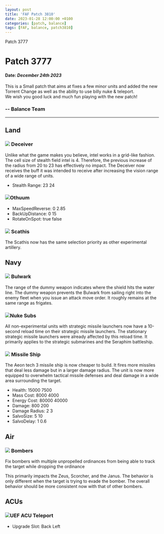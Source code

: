 ```yaml
---
layout: post
title: 'FAF Patch 3810'
date: 2023-01-28 12:00:00 +0100
categories: [patch, balance]
tags: [FAF, balance, patch3810]
---
```


   Patch 3777 

Patch 3777
==========

#### Date: _December 24th 2023_

This is a Small patch that aims at fixes a few minor units and added the new Torrent Change as well as the ability to use billy nuke & teleport.  
We wish you good luck and much fun playing with the new patch!

### \-- Balance Team

* * *

Land
----

### ![](/assets/images/units/cybran/land/T2MobileStealth.png) Deceiver

Unlike what the game makes you believe, intel works in a grid-like fashion. The cell size of stealth field intel is 4. Therefore, the previous increase of the radius from 20 to 23 has effectively no impact. The Deceiver now receives the buff it was intended to receive after increasing the vision range of a wide range of units.

*   Stealth Range: 23 24

### ![](/assets/images/units/sera/land/T3Tank.png)Othuum

*   MaxSpeedReverse: 0 2.85
*   BackUpDistance: 0 15
*   RotateOnSpot: true false

### ![](/assets/images/units/cybran/land/T4MobileArty.png) Scathis

The Scathis now has the same selection priority as other experimental artillery.

Navy
----

### ![](/assets/images/units/uef/naval/T2SheildBoat.png) Bulwark

The range of the dummy weapon indicates where the shield hits the water line. The dummy weapon prevents the Bulwark from sailing right into the enemy fleet when you issue an attack move order. It roughly remains at the same range as frigates.

### ![](/assets/images/units/aeon/naval/T3NukeSub.png)Nuke Subs

All non-experimental units with strategic missile launchers now have a 10-second reload time on their strategic missile launchers. The stationary strategic missile launchers were already affected by this reload time. It primarily applies to the strategic submarines and the Seraphim battleship.

### ![](/assets/images/units/aeon/naval/T3MissleShip.png) Missile Ship

The Aeon tech 3 missile ship is now cheaper to build. It fires more missiles that deal less damage but in a larger damage radius. The unit is now more equipped to overwhelm tactical missile defenses and deal damage in a wide area surrounding the target.

*   Health: 15000 7500
*   Mass Cost: 8000 4000
*   Energy Cost: 80000 40000
*   Damage: 800 200
*   Damage Radius: 2 3
*   SalvoSize: 5 10
*   SalvoDelay: 1 0.6

Air
---

### ![](/assets/images/units/uef/air/T2FighterBomber.png) Bombers

Fix bombers with multiple unpropelled ordinances from being able to track the target while dropping the ordinance  
  
This primarily impacts the Zeus, Scorcher, and the Janus. The behavior is only different when the target is trying to evade the bomber. The overall behavior should be more consistent now with that of other bombers.

ACUs
----

### ![](/assets/images/Enhancements/uef/teleport.png)UEF ACU Teleport

*   Upgrade Slot: Back Left